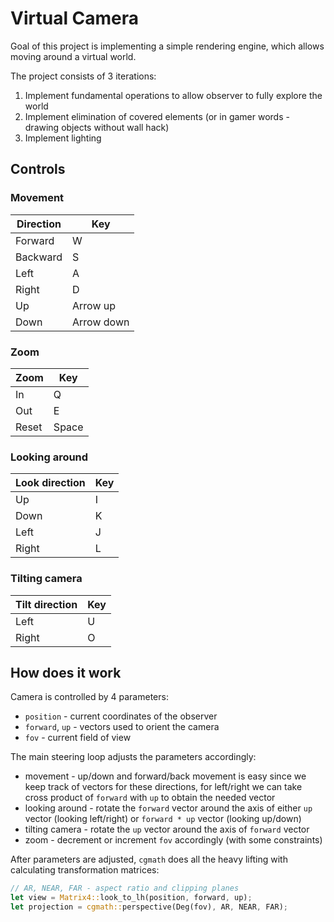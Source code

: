 # Virtual Camera

Goal of this project is implementing a simple rendering engine, which allows moving around a virtual world.

The project consists of 3 iterations:

1. Implement fundamental operations to allow observer to fully explore the world
2. Implement elimination of covered elements (or in gamer words - drawing objects without wall hack)
3. Implement lighting

## Controls

### Movement

| Direction | Key        |
|-----------|------------|
| Forward   | W          |
| Backward  | S          |
| Left      | A          |
| Right     | D          |
| Up        | Arrow up   |
| Down      | Arrow down |

### Zoom

| Zoom  | Key   |
|-------|-------|
| In    | Q     |
| Out   | E     |
| Reset | Space |

### Looking around

| Look direction | Key |
|----------------|-----|
| Up             | I   |
| Down           | K   |
| Left           | J   |
| Right          | L   |

### Tilting camera

| Tilt direction | Key |
|----------------|-----|
| Left           | U   |
| Right          | O   |

## How does it work
Camera is controlled by 4 parameters:
- `position` - current coordinates of the observer
- `forward`, `up` - vectors used to orient the camera
- `fov` - current field of view

The main steering loop adjusts the parameters accordingly:
- movement - up/down and forward/back movement is easy since we keep track of vectors for these directions, for left/right we can take cross product of `forward` with `up` to obtain the needed vector
- looking around - rotate the `forward` vector around the axis of either `up` vector (looking left/right) or `forward * up` vector (looking up/down)
- tilting camera - rotate the `up` vector around the axis of `forward` vector
- zoom - decrement or increment `fov` accordingly (with some constraints)

After parameters are adjusted, `cgmath` does all the heavy lifting with calculating transformation matrices:
```rust
// AR, NEAR, FAR - aspect ratio and clipping planes
let view = Matrix4::look_to_lh(position, forward, up);
let projection = cgmath::perspective(Deg(fov), AR, NEAR, FAR);
```
